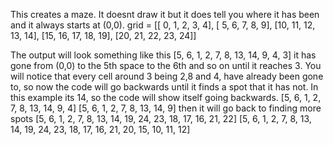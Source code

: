 This creates a maze. It doesnt draw it but it does tell you where it has been and it always starts at (0,0). 
grid = [[ 0,  1,  2,  3,  4],
        [ 5,  6,  7,  8,  9],
        [10, 11, 12, 13, 14],
        [15, 16, 17, 18, 19],
        [20, 21, 22, 23, 24]]

The output will look something like this [5, 6, 1, 2, 7, 8, 13, 14, 9, 4, 3] it has gone from (0,0) to the 5th space to the 6th and so on until it reaches 3. 
You will notice that every cell around 3 being 2,8 and 4, have already been gone to, so now the code will go backwards until it finds a spot that it has not. 
In this example its 14, so the code will show itself going backwards.
[5, 6, 1, 2, 7, 8, 13, 14, 9, 4]
[5, 6, 1, 2, 7, 8, 13, 14, 9]
then it will go back to finding more spots 
[5, 6, 1, 2, 7, 8, 13, 14, 19, 24, 23, 18, 17, 16, 21, 22]
[5, 6, 1, 2, 7, 8, 13, 14, 19, 24, 23, 18, 17, 16, 21, 20, 15, 10, 11, 12]

